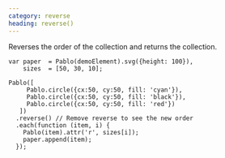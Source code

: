 ```yaml
--- 
category: reverse
heading: reverse()
---
```


Reverses the order of the collection and returns the collection.

    var paper  = Pablo(demoElement).svg({height: 100}),
        sizes  = [50, 30, 10];

    Pablo([
         Pablo.circle({cx:50, cy:50, fill: 'cyan'}),
         Pablo.circle({cx:50, cy:50, fill: 'black'}),
         Pablo.circle({cx:50, cy:50, fill: 'red'})
       ])
      .reverse() // Remove reverse to see the new order
      .each(function (item, i) {
        Pablo(item).attr('r', sizes[i]);
        paper.append(item);
      });
